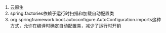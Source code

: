 1. 云原生
2. spring.factories依赖于运行时扫描和加载自动配置类
3. org.springframework.boot.autoconfigure.AutoConfiguration.imports这种方式，允许在编译时确定自动配置类，减少了运行时开销